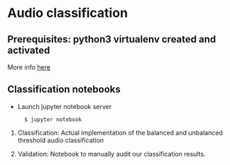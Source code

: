 Audio classification
====================

## Prerequisites: python3 virtualenv created and activated

More info [here](../README.md)

## Classification notebooks

* Launch jupyter notebook server

        $ jupyter notebook

1. Classification: Actual implementation of the balanced and unbalanced threshold audio classification

2. Validation: Notebook to manually audit our classification results.